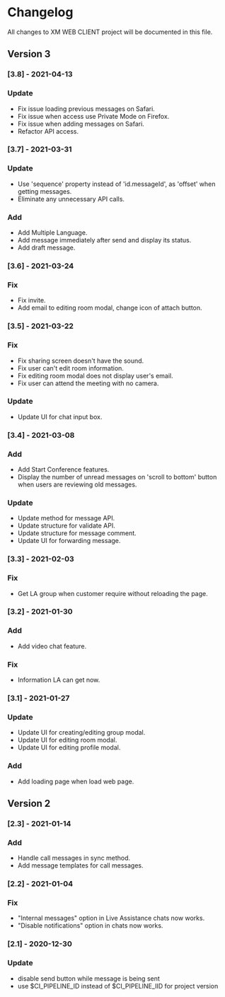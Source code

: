 # Changelog

All changes to XM WEB CLIENT project will be documented in this file.

## Version 3

### [3.8] - 2021-04-13
### Update
- Fix issue loading previous messages on Safari.
- Fix issue when access use Private Mode on Firefox.
- Fix issue when adding messages on Safari.
- Refactor API access.

### [3.7] - 2021-03-31
### Update
- Use 'sequence' property instead of 'id.messageId', as 'offset' when getting messages.
- Eliminate any unnecessary API calls.
### Add
- Add Multiple Language.
- Add message immediately after send and display its status.
- Add draft message.

### [3.6] - 2021-03-24
### Fix
- Fix invite.
- Add email to editing room modal, change icon of attach button.

### [3.5] - 2021-03-22
### Fix
- Fix sharing screen doesn't have the sound.
- Fix user can't edit room information.
- Fix editing room modal does not display user's email.
- Fix user can attend the meeting with no camera.
### Update
- Update UI for chat input box.

### [3.4] - 2021-03-08
### Add
- Add Start Conference features.
- Display the number of unread messages on 'scroll to bottom' button when users are reviewing old messages.
### Update
- Update method for message API.
- Update structure for validate API.
- Update structure for message comment.
- Update UI for forwarding message.


### [3.3] - 2021-02-03
### Fix
- Get LA group when customer require without reloading the page.


### [3.2] - 2021-01-30
### Add
- Add video chat feature.
### Fix
- Information LA can get now.

### [3.1] - 2021-01-27
### Update
- Update UI for creating/editing group modal.
- Update UI for editing room modal.
- Update UI for editing profile modal.
### Add
- Add loading page when load web page.

## Version 2

### [2.3] - 2021-01-14
### Add
- Handle call messages in sync method.
- Add message templates for call messages.

### [2.2] - 2021-01-04
### Fix
- "Internal messages" option in Live Assistance chats now works.
- "Disable notifications" option in chats now works.

### [2.1] - 2020-12-30
### Update
- disable send button while message is being sent
- use $CI_PIPELINE_ID instead of $CI_PIPELINE_IID for project version
